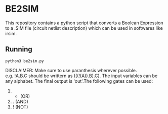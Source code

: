 # BE2SIM
This repository contains a python script that converts a Boolean Expression to a .SIM file (circuit netlist description) which can be used in softwares like irsim.

## Running
```
python3 be2sim.py
```

DISCLAIMER: Make sure to use paranthesis wherever possible. <br>e.g. !A.B.C should be writtern as (((!(A)).B).C). The input variables can be any alphabet. The final output is 'out'.The following gates can be used: 
1. + (OR)
2. . (AND)
3. ! (NOT)

